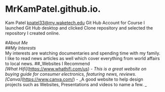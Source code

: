 # MrKamPatel.github.io.
Kam Patel
kpatel33@my.waketech.edu
Git Hub Account for Course
I launched Git Hub desktop and clicked Clone repository and selected the repository I created online.

#*About Me*  
##_My Interests_  
My interests are watching documentaries and spending time with my family. I like to read news articles as well which cover everything from world affairs to local news.
##_Websites I Recommend  
*[What Hifi]*(https://www.whathifi.com/us) - _This is a great website on buying guide for consumer electronics, featuring news, reviews._  
*[Canva]*(https://www.canva.com/) - _A good website to help design projects such as Websites, Presentations and videos to name a few. _